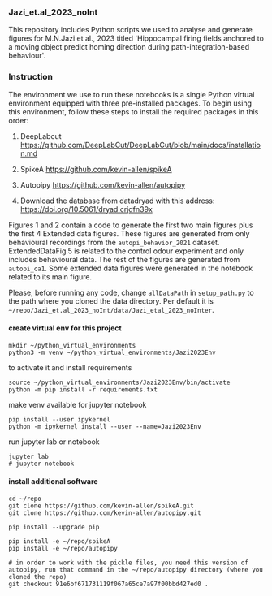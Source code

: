 ### Jazi_et.al_2023_noInt

This repository includes Python scripts we used to analyse and generate figures for M.N.Jazi et al., 2023 titled 'Hippocampal firing fields anchored to a moving object predict homing direction during path-integration-based behaviour'. 

### Instruction

The environment we use to run these notebooks is a single Python virtual environment equipped with three pre-installed packages. To begin using this environment, follow these steps to install the required packages in this order:

1. DeepLabcut https://github.com/DeepLabCut/DeepLabCut/blob/main/docs/installation.md

2. SpikeA https://github.com/kevin-allen/spikeA

3. Autopipy https://github.com/kevin-allen/autopipy

4. Download the database from datadryad with this address: https://doi.org/10.5061/dryad.crjdfn39x


Figures 1 and 2 contain a code to generate the first two main figures plus the first 4 Extended data figures. These figures are generated from only behavioural recordings from the ```autopi_behavior_2021``` dataset. ExtendedDataFig.5 is related to the control odour experiment and only includes behavioural data. The rest of the figures are generated from ```autopi_ca1```. Some extended data figures were generated in the notebook related to its main figure.

Please, before running any code, change ```allDataPath``` in ```setup_path.py``` to the path where you cloned the data directory.
Per default it is ```~/repo/Jazi_et.al_2023_noInt/data/Jazi_etal_2023_noInter```.


#### create virtual env for this project

```
mkdir ~/python_virtual_environments
python3 -m venv ~/python_virtual_environments/Jazi2023Env
```

to activate it and install requirements
```
source ~/python_virtual_environments/Jazi2023Env/bin/activate
python -m pip install -r requirements.txt
```

make venv available for jupyter notebook
```
pip install --user ipykernel
python -m ipykernel install --user --name=Jazi2023Env
```

run jupyter lab or notebook
```
jupyter lab
# jupyter notebook
```

#### install additional software

```
cd ~/repo
git clone https://github.com/kevin-allen/spikeA.git
git clone https://github.com/kevin-allen/autopipy.git

pip install --upgrade pip

pip install -e ~/repo/spikeA
pip install -e ~/repo/autopipy

# in order to work with the pickle files, you need this version of autopipy, run that command in the ~/repo/autopipy directory (where you cloned the repo)
git checkout 91e6bf671731119f067a65ce7a97f00bbd427ed0 .

```
